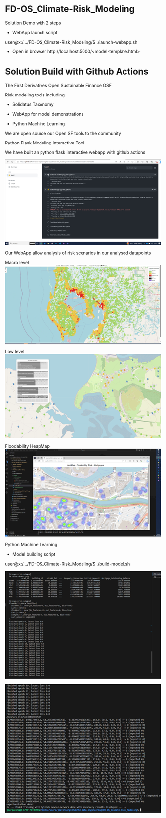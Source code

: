 
# FD-OS_Climate-Risk_Modeling

Solution Demo with 2 steps

  - WebApp launch script 

  user@x:/.../FD-OS_Climate-Risk_Modeling/$ ./launch-webapp.sh 

 -  Open in browser http://localhost:5000/<model-template.html> 


# Solution Build with Github Actions
The First Derivatives Open Sustainable Finance OSF 

Risk modeling tools including

  - Solidatus Taxonomy 
  
  - WebApp for model demonstrations

  - Python Machine Learning

  We are open source our Open SF tools to the community


  Python Flask Modeling interactive Tool


  We have built an python flask interactive webapp with github actions

![Alt text](images/interactive-build-github.png?raw=true "Interactive build")


  Our WebApp allow analysis of risk scenarios in our analysed datapoints
  
  Macro level
![Alt text](images/floodability-macro-level.png?raw=true "Floodability risk macro-level")


  Low level
![Alt text](images/floodability-low-level.png?raw=true "Property detail low-level")


  Floodability HeapMap
![Alt text](images/floodability-heatmap.png?raw=true "Floodability HeapMap")

  
  Python Machine Learning

  - Model building script 

  user@x:/.../FD-OS_Climate-Risk_Modeling/$ ./build-model.sh   
  
![Alt text](images/newral-training-1.png?raw=true "Model Training 1")

![Alt text](images/newral-training-2.png?raw=true "Model Training 2")

